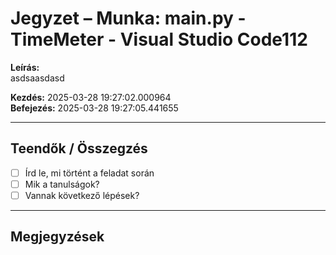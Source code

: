# Jegyzet – Munka: main.py - TimeMeter - Visual Studio Code112

**Leírás:**  
asdsaasdasd

**Kezdés:** 2025-03-28 19:27:02.000964  
**Befejezés:** 2025-03-28 19:27:05.441655

---

## Teendők / Összegzés

- [ ] Írd le, mi történt a feladat során
- [ ] Mik a tanulságok?
- [ ] Vannak következő lépések?

---

## Megjegyzések

<!-- Ide jöhet bármilyen további jegyzet -->
